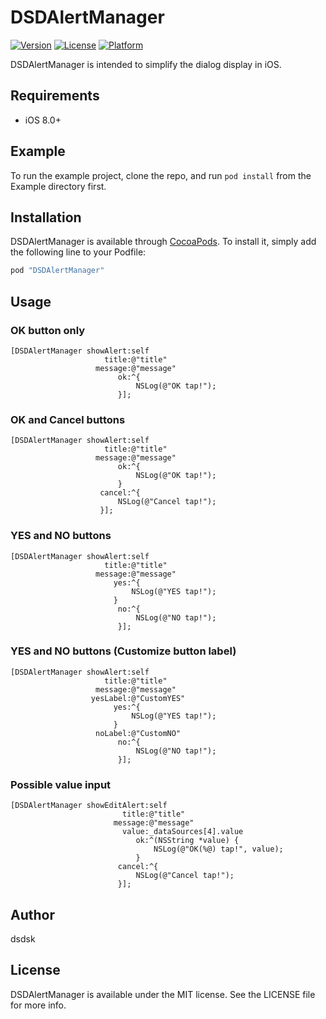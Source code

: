 # DSDAlertManager

<!-- [![CI Status](http://img.shields.io/travis/dsdsk/DSDAlertManager.svg?style=flat)](https://travis-ci.org/dsdsk/DSDAlertManager) -->

[![Version](https://img.shields.io/cocoapods/v/DSDAlertManager.svg?style=flat)](http://cocoapods.org/pods/DSDAlertManager)
[![License](https://img.shields.io/cocoapods/l/DSDAlertManager.svg?style=flat)](http://cocoapods.org/pods/DSDAlertManager)
[![Platform](https://img.shields.io/cocoapods/p/DSDAlertManager.svg?style=flat)](http://cocoapods.org/pods/DSDAlertManager)

DSDAlertManager is intended to simplify the dialog display in iOS.

## Requirements

* iOS 8.0+

## Example

To run the example project, clone the repo, and run `pod install` from the Example directory first.

## Installation

DSDAlertManager is available through [CocoaPods](http://cocoapods.org). To install
it, simply add the following line to your Podfile:

```ruby
pod "DSDAlertManager"
```

## Usage

### OK button only

```
[DSDAlertManager showAlert:self
                     title:@"title"
                   message:@"message"
                        ok:^{
                            NSLog(@"OK tap!");
                        }];
```

### OK and Cancel buttons

```
[DSDAlertManager showAlert:self
                     title:@"title"
                   message:@"message"
                        ok:^{
                            NSLog(@"OK tap!");
                        }
                    cancel:^{
                        NSLog(@"Cancel tap!");
                    }];
```

### YES and NO buttons

```
[DSDAlertManager showAlert:self
                     title:@"title"
                   message:@"message"
                       yes:^{
                           NSLog(@"YES tap!");
                       }
                        no:^{
                            NSLog(@"NO tap!");
                        }];
```

### YES and NO buttons (Customize button label)

```
[DSDAlertManager showAlert:self
                     title:@"title"
                   message:@"message"
                  yesLabel:@"CustomYES"
                       yes:^{
                           NSLog(@"YES tap!");
                       }
                   noLabel:@"CustomNO"
                        no:^{
                            NSLog(@"NO tap!");
                        }];
```

### Possible value input

```
[DSDAlertManager showEditAlert:self
                         title:@"title"
                       message:@"message"
                         value:_dataSources[4].value
                            ok:^(NSString *value) {
                                NSLog(@"OK(%@) tap!", value);
                            }
                        cancel:^{
                            NSLog(@"Cancel tap!");
                        }];
```

## Author

dsdsk

## License

DSDAlertManager is available under the MIT license. See the LICENSE file for more info.
